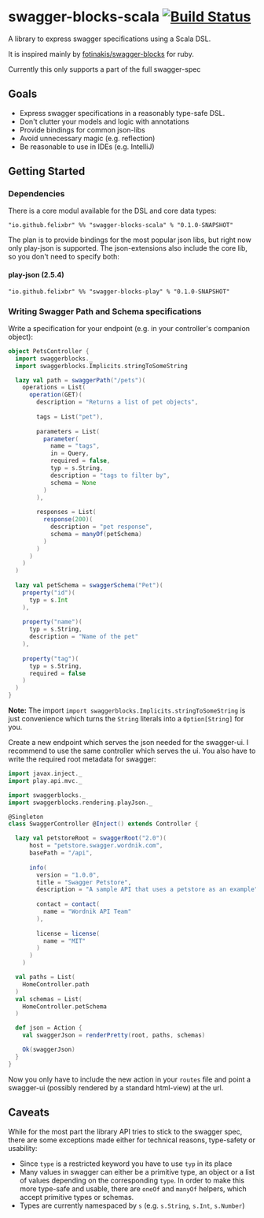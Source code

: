 # swagger-blocks-scala [![Build Status](https://travis-ci.org/felixbr/swagger-blocks-scala.svg?branch=master)](https://travis-ci.org/felixbr/swagger-blocks-scala)

A library to express swagger specifications using a Scala DSL.

It is inspired mainly by [fotinakis/swagger-blocks](https://github.com/fotinakis/swagger-blocks) 
for ruby.

Currently this only supports a part of the full swagger-spec

## Goals

* Express swagger specifications in a reasonably type-safe DSL.
* Don't clutter your models and logic with annotations
* Provide bindings for common json-libs
* Avoid unnecessary magic (e.g. reflection)
* Be reasonable to use in IDEs (e.g. IntelliJ)

## Getting Started

### Dependencies

There is a core modul available for the DSL and core data types:

    "io.github.felixbr" %% "swagger-blocks-scala" % "0.1.0-SNAPSHOT"

The plan is to provide bindings for the most popular json libs, but right now 
only play-json is supported. The json-extensions also include the core lib, so 
you don't need to specify both:

#### play-json (2.5.4)

    "io.github.felixbr" %% "swagger-blocks-play" % "0.1.0-SNAPSHOT"
    
### Writing Swagger Path and Schema specifications
    
Write a specification for your endpoint (e.g. in your controller's companion 
object):

```Scala
object PetsController {
  import swaggerblocks._
  import swaggerblocks.Implicits.stringToSomeString

  lazy val path = swaggerPath("/pets")(
    operations = List(
      operation(GET)(
        description = "Returns a list of pet objects",
  
        tags = List("pet"),
  
        parameters = List(
          parameter(
            name = "tags",
            in = Query,
            required = false,
            typ = s.String,
            description = "tags to filter by",
            schema = None
          )
        ),
  
        responses = List(
          response(200)(
            description = "pet response",
            schema = manyOf(petSchema)
          )
        )
      )
    )
  )
  
  lazy val petSchema = swaggerSchema("Pet")(
    property("id")(
      typ = s.Int
    ),
  
    property("name")(
      typ = s.String,
      description = "Name of the pet"
    ),
  
    property("tag")(
      typ = s.String,
      required = false
    )
  )
}
```

**Note:** The import `import swaggerblocks.Implicits.stringToSomeString` is 
just convenience which turns the `String` literals into a `Option[String]` for 
you.


Create a new endpoint which serves the json needed for the swagger-ui. I 
recommend to use the same controller which serves the ui. You also have to 
write the required root metadata for swagger:

```Scala
import javax.inject._
import play.api.mvc._

import swaggerblocks._
import swaggerblocks.rendering.playJson._

@Singleton
class SwaggerController @Inject() extends Controller {

  lazy val petstoreRoot = swaggerRoot("2.0")(
      host = "petstore.swagger.wordnik.com",
      basePath = "/api",
  
      info(
        version = "1.0.0",
        title = "Swagger Petstore",
        description = "A sample API that uses a petstore as an example",
  
        contact = contact(
          name = "Wordnik API Team"
        ),
  
        license = license(
          name = "MIT"
        )
      )
    )

  val paths = List(
    HomeController.path
  )
  val schemas = List(
    HomeController.petSchema
  )

  def json = Action {
    val swaggerJson = renderPretty(root, paths, schemas)

    Ok(swaggerJson)
  }
}
```

Now you only have to include the new action in your `routes` file and point 
a swagger-ui (possibly rendered by a standard html-view) at the url.


## Caveats

While for the most part the library API tries to stick to the swagger spec, 
there are some exceptions made either for technical reasons, type-safety or 
usability:

* Since `type` is a restricted keyword you have to use `typ` in its place
* Many values in swagger can either be a primitive type, an object or a list of 
values depending on the corresponding `type`. In order to make this more type-safe 
and usable, there are `oneOf` and `manyOf` helpers, which accept primitive types 
or schemas.
* Types are currently namespaced by `s` (e.g. `s.String`, `s.Int`, `s.Number`)
